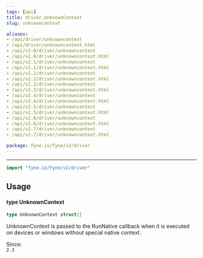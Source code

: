 ```yaml
---
tags: [api]
title: driver.UnknownContext
slug: unknowncontext

aliases:
- /api/driver/unknowncontext
- /api/driver/unknowncontext.html
- /api/v2.0/driver/unknowncontext
- /api/v2.0/driver/unknowncontext.html
- /api/v2.1/driver/unknowncontext
- /api/v2.1/driver/unknowncontext.html
- /api/v2.2/driver/unknowncontext
- /api/v2.2/driver/unknowncontext.html
- /api/v2.3/driver/unknowncontext
- /api/v2.3/driver/unknowncontext.html
- /api/v2.4/driver/unknowncontext
- /api/v2.4/driver/unknowncontext.html
- /api/v2.5/driver/unknowncontext
- /api/v2.5/driver/unknowncontext.html
- /api/v2.6/driver/unknowncontext
- /api/v2.6/driver/unknowncontext.html
- /api/v2.7/driver/unknowncontext
- /api/v2.7/driver/unknowncontext.html

package: fyne.io/fyne/v2/driver
---
```



---
```go
import "fyne.io/fyne/v2/driver"
```

## Usage

#### type UnknownContext

```go
type UnknownContext struct{}
```

UnknownContext is passed to the RunNative callback when it is executed on devices or windows without special native context.


<div class="since">Since: <code>
2.3</code></div>

